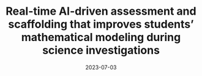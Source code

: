 ---
title: "Real-time AI-driven assessment and scaffolding that improves students’ mathematical modeling during science investigations"
collection: publications
permalink: /publication/2023-AIED
excerpt: 'This text is left as an optional excerpt.'
date: 2023-07-03
venue: 'International Conference on Artificial Intelligence in Education'
paperurl: 'http://aadair3.github.io/files/papers/2023-AIED.pdf'
link: 'https://doi.org/10.1007/978-3-031-36272-9_17'
citation: 'Adair, A., Sao Pedro, M., Gobert, J., & Segan, E. (2023). Real-time AI-driven assessment and scaffolding that improves students’ mathematical modeling during science investigations. In N. Wang, G. Rebolledo-Mendez, N. Matsuda, O. C. Santos, & V. Dimitrova (Eds.), International Conference on Artificial Intelligence in Education (pp. 202-216). Springer, Cham.'
---